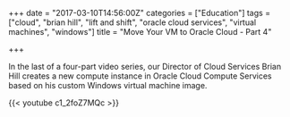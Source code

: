 +++
date = "2017-03-10T14:56:00Z"
categories = ["Education"]
tags = ["cloud", "brian hill", "lift and shift", "oracle cloud services", "virtual machines", "windows"]
title = "Move Your VM to Oracle Cloud - Part 4"

+++

In the last of a four-part video series, our Director of Cloud Services Brian Hill creates a new compute instance in Oracle Cloud Compute Services based on his custom Windows virtual machine image.

{{< youtube c1_2foZ7MQc >}}
